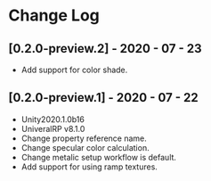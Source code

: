 # Change Log

## [0.2.0-preview.2] - 2020 - 07 - 23

- Add support for color shade.


## [0.2.0-preview.1] - 2020 - 07 - 22

- Unity2020.1.0b16
- UniveralRP v8.1.0
- Change property reference name.
- Change specular color calculation.
- Change metalic setup workflow is default.
- Add support for using ramp textures.
